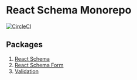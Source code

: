 # React Schema Monorepo
[![CircleCI](https://circleci.com/gh/traveloka/react-schema/tree/master.svg?style=shield&circle-token=8bed162ba9fecd913bca0405662308267269d009)](https://circleci.com/gh/traveloka/react-schema)
## Packages
1. [React Schema](./packages/react-schema/README.md)
2. [React Schema Form](./packages/react-schema-form/README.md)
3. [Validation](./packages/validation/README.md)

